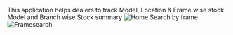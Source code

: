 This application helps dealers to track Model, Location & Frame wise stock.
Model and Branch wise Stock summary
![Home](https://user-images.githubusercontent.com/68228126/95952710-3bc88b00-0e16-11eb-9113-17b576fb6f38.jpg)
Search by frame
![Framesearch](https://user-images.githubusercontent.com/68228126/95952956-ba252d00-0e16-11eb-830b-ed6b76ea012c.jpg)
